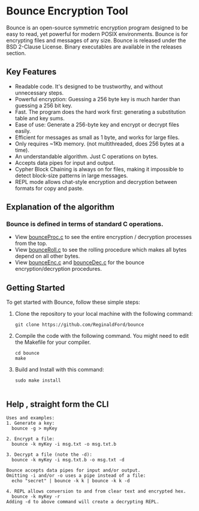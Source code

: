 # Bounce Encryption Tool

Bounce is an open-source symmetric encryption program designed to be easy to read, yet powerful for modern POSIX environments. Bounce is for encrypting files and messages of any size. Bounce is released under the BSD 2-Clause License. Binary executables are available in the releases section.

## Key Features
- Readable code. It's designed to be trustworthy, and without unnecessary steps.
- Powerful encryption: Guessing a 256 byte key is much harder than guessing a 256 bit key.
- Fast. The program does the hard work first: generating a substitution table and key sums.
- Ease of use: Generate a 256-byte key and encrypt or decrypt files easily.
- Efficient for messages as small as 1 byte, and works for large files.
- Only requires ~1Kb memory. (not multithreaded, does 256 bytes at a time).
- An understandable algorithm. Just C operations on bytes.
- Accepts data pipes for input and output.
- Cypher Block Chaining is always on for files, making it impossible to detect block-size patterns in large messages.
- REPL mode allows chat-style encryption and decryption between formats for copy and paste.
  
## Explanation of the algorithm
### Bounce is defined in terms of standard C operations.
- View [bounceProc.c](src/bounceProc.c) to see the entire encryption / decryption processes from the top.
- View [bounceRoll.c](src/bounceRoll.c) to see the rolling procedure which makes all bytes depend on all other bytes.
- View [bounceEnc.c](src/bounceEnc.c) and [bounceDec.c](src/bounceEnc.c) for the bounce encryption/decryption procedures.

## Getting Started

To get started with Bounce, follow these simple steps:

1. Clone the repository to your local machine with the following command:
   ```shell
   git clone https://github.com/ReginaldFord/bounce
2. Compile the code with the following command. You might need to edit the Makefile for your compiler.
   ```shell
   cd bounce
   make
3. Build and Install with this command:
   ```shell
   sudo make install
  

## Help , straight form the CLI

```shell
Uses and examples:
1. Generate a key:
  bounce -g > myKey

2. Encrypt a file:
  bounce -k myKey -i msg.txt -o msg.txt.b

3. Decrypt a file (note the -d):
  bounce -k myKey -i msg.txt.b -o msg.txt -d

Bounce accepts data pipes for input and/or output.
Omitting -i and/or -o uses a pipe instead of a file:
  echo "secret" | bounce -k k | bounce -k k -d

4. REPL allows conversion to and from clear text and encrypted hex.
  bounce -k myKey -r
Adding -d to above command will create a decrypting REPL.

